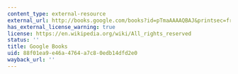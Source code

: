 ```yaml
---
content_type: external-resource
external_url: http://books.google.com/books?id=pTmaAAAAQBAJ&printsec=frontcover&dq=Photon
has_external_license_warning: true
license: https://en.wikipedia.org/wiki/All_rights_reserved
status: ''
title: Google Books
uid: 88f01ea9-e46a-4764-a7c8-0edb14dfd2e0
wayback_url: ''
---
```

